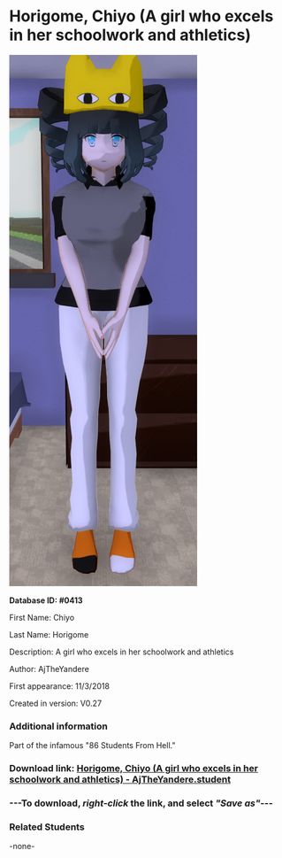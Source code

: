 # Horigome, Chiyo (A girl who excels in her schoolwork and athletics)

<img src="../../Files/Images/Horigome, Chiyo (A girl who excels in her schoolwork and athletics).png" title="Horigome, Chiyo (A girl who excels in her schoolwork and athletics) - AjTheYandere">

**Database ID: #0413**

First Name: Chiyo

Last Name: Horigome

Description: A girl who excels in her schoolwork and athletics

Author: AjTheYandere

First appearance: 11/3/2018

Created in version: V0.27

### Additional information

Part of the infamous "86 Students From Hell."

### Download link: <a href="https://raw.githubusercontent.com/Arbiter1223/Daigaku-Gurashi-Custom-Students/master/Files/Student%20Files/Horigome%2C%20Chiyo%20(A%20girl%20who%20excels%20in%20her%20schoolwork%20and%20athletics)%20-%20AjTheYandere.student">Horigome, Chiyo (A girl who excels in her schoolwork and athletics) - AjTheYandere.student</a>

### ---**To download, _right-click_ the link, and select _"Save as"_**---

### Related Students

-none-
